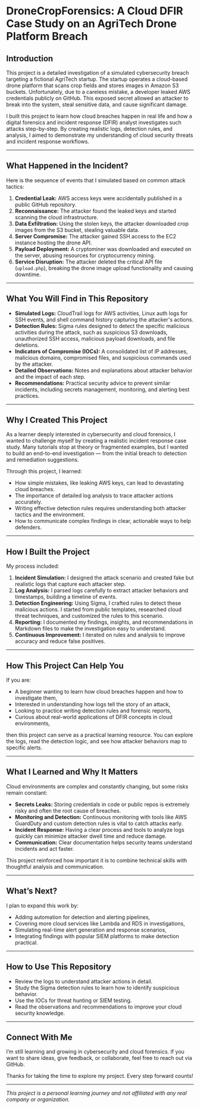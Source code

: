 # DroneCropForensics: A Cloud DFIR Case Study on an AgriTech Drone Platform Breach

## Introduction

This project is a detailed investigation of a simulated cybersecurity breach targeting a fictional AgriTech startup. The startup operates a cloud-based drone platform that scans crop fields and stores images in Amazon S3 buckets. Unfortunately, due to a careless mistake, a developer leaked AWS credentials publicly on GitHub. This exposed secret allowed an attacker to break into the system, steal sensitive data, and cause significant damage.

I built this project to learn how cloud breaches happen in real life and how a digital forensics and incident response (DFIR) analyst investigates such attacks step-by-step. By creating realistic logs, detection rules, and analysis, I aimed to demonstrate my understanding of cloud security threats and incident response workflows.

---

## What Happened in the Incident?

Here is the sequence of events that I simulated based on common attack tactics:

1. **Credential Leak:** AWS access keys were accidentally published in a public GitHub repository.  
2. **Reconnaissance:** The attacker found the leaked keys and started scanning the cloud infrastructure.  
3. **Data Exfiltration:** Using the stolen keys, the attacker downloaded crop images from the S3 bucket, stealing valuable data.  
4. **Server Compromise:** The attacker gained SSH access to the EC2 instance hosting the drone API.  
5. **Payload Deployment:** A cryptominer was downloaded and executed on the server, abusing resources for cryptocurrency mining.  
6. **Service Disruption:** The attacker deleted the critical API file (`upload.php`), breaking the drone image upload functionality and causing downtime.

---

## What You Will Find in This Repository

- **Simulated Logs:** CloudTrail logs for AWS activities, Linux auth logs for SSH events, and shell command history capturing the attacker's actions.  
- **Detection Rules:** Sigma rules designed to detect the specific malicious activities during the attack, such as suspicious S3 downloads, unauthorized SSH access, malicious payload downloads, and file deletions.  
- **Indicators of Compromise (IOCs):** A consolidated list of IP addresses, malicious domains, compromised files, and suspicious commands used by the attacker.  
- **Detailed Observations:** Notes and explanations about attacker behavior and the impact of each step.  
- **Recommendations:** Practical security advice to prevent similar incidents, including secrets management, monitoring, and alerting best practices.

---

## Why I Created This Project

As a learner deeply interested in cybersecurity and cloud forensics, I wanted to challenge myself by creating a realistic incident response case study. Many tutorials stop at theory or fragmented examples, but I wanted to build an end-to-end investigation — from the initial breach to detection and remediation suggestions.

Through this project, I learned:

- How simple mistakes, like leaking AWS keys, can lead to devastating cloud breaches.  
- The importance of detailed log analysis to trace attacker actions accurately.  
- Writing effective detection rules requires understanding both attacker tactics and the environment.  
- How to communicate complex findings in clear, actionable ways to help defenders.

---

## How I Built the Project

My process included:

1. **Incident Simulation:** I designed the attack scenario and created fake but realistic logs that capture each attacker step.  
2. **Log Analysis:** I parsed logs carefully to extract attacker behaviors and timestamps, building a timeline of events.  
3. **Detection Engineering:** Using Sigma, I crafted rules to detect these malicious actions. I started from public templates, researched cloud threat techniques, and customized the rules to this scenario.  
4. **Reporting:** I documented my findings, insights, and recommendations in Markdown files to make the investigation easy to understand.  
5. **Continuous Improvement:** I iterated on rules and analysis to improve accuracy and reduce false positives.

---

## How This Project Can Help You

If you are:

- A beginner wanting to learn how cloud breaches happen and how to investigate them,  
- Interested in understanding how logs tell the story of an attack,  
- Looking to practice writing detection rules and forensic reports,  
- Curious about real-world applications of DFIR concepts in cloud environments,  

then this project can serve as a practical learning resource. You can explore the logs, read the detection logic, and see how attacker behaviors map to specific alerts.

---

## What I Learned and Why It Matters

Cloud environments are complex and constantly changing, but some risks remain constant:

- **Secrets Leaks:** Storing credentials in code or public repos is extremely risky and often the root cause of breaches.  
- **Monitoring and Detection:** Continuous monitoring with tools like AWS GuardDuty and custom detection rules is vital to catch attacks early.  
- **Incident Response:** Having a clear process and tools to analyze logs quickly can minimize attacker dwell time and reduce damage.  
- **Communication:** Clear documentation helps security teams understand incidents and act faster.

This project reinforced how important it is to combine technical skills with thoughtful analysis and communication.

---

## What’s Next?

I plan to expand this work by:

- Adding automation for detection and alerting pipelines,  
- Covering more cloud services like Lambda and RDS in investigations,  
- Simulating real-time alert generation and response scenarios,  
- Integrating findings with popular SIEM platforms to make detection practical.

---

## How to Use This Repository

- Review the logs to understand attacker actions in detail.  
- Study the Sigma detection rules to learn how to identify suspicious behavior.  
- Use the IOCs for threat hunting or SIEM testing.  
- Read the observations and recommendations to improve your cloud security knowledge.

---

## Connect With Me

I’m still learning and growing in cybersecurity and cloud forensics. If you want to share ideas, give feedback, or collaborate, feel free to reach out via GitHub.

Thanks for taking the time to explore my project. Every step forward counts!

---

*This project is a personal learning journey and not affiliated with any real company or organization.*
